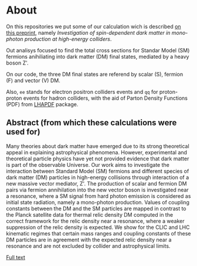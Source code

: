 # 

# About

On this repositories we put some of our calculation wich is described [on this preprint](https://arxiv.org/abs/2308.03680), namely _Investigation of spin-dependent dark matter in mono-photon production at high-energy colliders_.

Out analisys focused to find the total cross sections for Standar Model (SM) fermions anihiliating into dark matter (DM) final states, mediated by a heavy boson Z'. 

On our code, the three DM final states are referend by scalar (S), fermion (F) and vector (V) DM. 

Also, `ee` stands for electron positron colliders events and `qq` for proton-proton events for hadron colliders, with the aid of Parton Density Functions (PDF) from [LHAPDF](!https://lhapdf.hepforge.org/) package.

## Abstract (from which these calculations were used for)

Many theories about dark matter have emerged due to its strong theoretical appeal in explaining astrophysical phenomena. However, experimental and theoretical particle physics have yet not provided evidence that dark matter is part of the observable Universe. Our work aims to investigate the interaction between Standard Model (SM) fermions and different species of dark matter (DM) particles in high-energy collisions through interaction of a new massive vector mediator, Z'. The production of scalar and fermion DM pairs via fermion annihilation into the new vector boson is investigated near a resonance, where a SM signal from hard photon emission is considered as initial state radiation, namely a mono-photon production. Values of coupling constants between the DM and the SM particles are mapped in contrast to the Planck satellite data for thermal relic density DM computed in the correct framework for the relic density near a resonance, where a weaker suppression of the relic density is expected. We show for the CLIC and LHC kinematic regimes that certain mass ranges and coupling constants of these DM particles are in agreement with the expected relic density near a resonance and are not excluded by collider and astrophysical limits.

[Full text](https://arxiv.org/abs/2308.03680)

